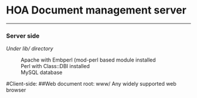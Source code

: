 <h1>HOA Document management server</h1>

<hr/>

<h3>Server side</h3>
<i>Under lib/ directory</i>
<dl>
<dd>Apache with Embperl (mod-perl based module installed
<dd>Perl with Class::DBI installed
<dd>MySQL database
</dl>



#Client-side:
##Web document root: www/
Any widely supported web browser


